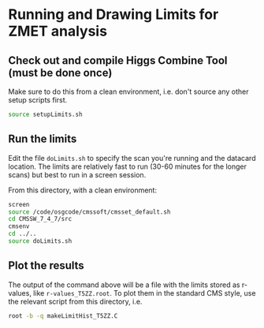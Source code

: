 # Running and Drawing Limits for ZMET analysis

## Check out and compile Higgs Combine Tool (must be done once)

Make sure to do this from a clean environment, i.e. don't source any other setup scripts first.

``` bash
source setupLimits.sh
```

## Run the limits

Edit the file `doLimits.sh` to specify the scan you're running and the datacard location.
The limits are relatively fast to run (30-60 minutes for the longer scans) but best to run in a screen session.

From this directory, with a clean environment:
``` bash
screen
source /code/osgcode/cmssoft/cmsset_default.sh
cd CMSSW_7_4_7/src
cmsenv
cd ../..
source doLimits.sh
```

## Plot the results

The output of the command above will be a file with the limits stored as r-values, like `r-values_T5ZZ.root`.
To plot them in the standard CMS style, use the relevant script from this directory, i.e.
``` bash
root -b -q makeLimitHist_T5ZZ.C
```
